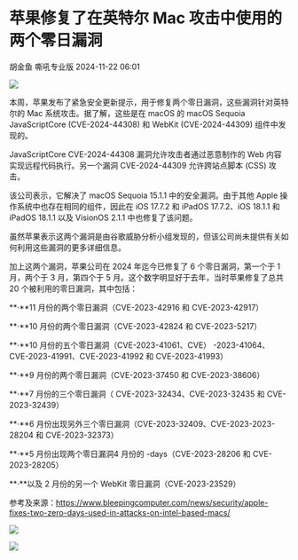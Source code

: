 #  苹果修复了在英特尔 Mac 攻击中使用的两个零日漏洞   
胡金鱼  嘶吼专业版   2024-11-22 06:01  
  
![](https://mmbiz.qpic.cn/mmbiz_gif/wpkib3J60o297rwgIksvLibPOwR24tqI8dGRUah80YoBLjTBJgws2n0ibdvfvv3CCm0MIOHTAgKicmOB4UHUJ1hH5g/640?wx_fmt=gif "")  
  
本周，苹果发布了紧急安全更新提示，用于修复两个零日漏洞，这些漏洞针对英特尔的 Mac 系统攻击。据了解，这些是在 macOS 的 macOS Sequoia JavaScriptCore (CVE-2024-44308) 和 WebKit (CVE-2024-44309) 组件中发现的。  
  
JavaScriptCore CVE-2024-44308 漏洞允许攻击者通过恶意制作的 Web 内容实现远程代码执行。另一个漏洞 CVE-2024-44309 允许跨站点脚本 (CSS) 攻击。  
  
该公司表示，它解决了 macOS Sequoia 15.1.1 中的安全漏洞。由于其他 Apple 操作系统中也存在相同的组件，因此在 iOS 17.7.2 和 iPadOS 17.7.2、iOS 18.1.1 和 iPadOS 18.1.1 以及 VisionOS 2.1.1 中也修复了该问题。  
  
虽然苹果表示这两个漏洞是由谷歌威胁分析小组发现的，但该公司尚未提供有关如何利用这些漏洞的更多详细信息。  
  
加上这两个漏洞，苹果公司在 2024 年迄今已修复了 6 个零日漏洞，第一个于 1 月，两个于 3 月，第四个于 5 月。这个数字明显好于去年，当时苹果修复了总共 20 个被利用的零日漏洞，其中包括：  
  
**·**11 月份的两个零日漏洞（CVE-2023-42916 和 CVE-2023-42917）  
  
**·**10 月份的两个零日漏洞（CVE-2023-42824 和 CVE-2023-5217）  
  
**·**10 月份的五个零日漏洞（CVE-2023-41061、CVE） -2023-41064、CVE-2023-41991、CVE-2023-41992 和 CVE-2023-41993）  
  
**·**9 月份的两个零日漏洞（CVE-2023-37450 和 CVE-2023-38606）  
  
**·**7 月份的三个零日漏洞（ CVE-2023-32434、CVE-2023-32435 和 CVE-2023-32439）  
  
**·**6 月份出现另外三个零日漏洞（CVE-2023-32409、CVE-2023-2023-28204 和 CVE-2023-32373）  
  
**·**5 月份出现两个零日漏洞4 月份的 -days（CVE-2023-28206 和 CVE-2023-28205）  
  
**·**以及 2 月份的另一个 WebKit 零日漏洞（CVE-2023-23529）  
  
参考及来源：https://www.bleepingcomputer.com/news/security/apple-fixes-two-zero-days-used-in-attacks-on-intel-based-macs/  
  
![](https://mmbiz.qpic.cn/sz_mmbiz_png/wpkib3J60o2icqsvmDpmEC4xtsVYC08UPC7ZMWVuobCAmp2FIXokx8kCgibnMX0pIg6ia7sJ2lQezQJgs4iay1bzv8w/640?wx_fmt=png&from=appmsg "")  
  
![](https://mmbiz.qpic.cn/sz_mmbiz_png/wpkib3J60o2icqsvmDpmEC4xtsVYC08UPClLDZCicV73D6icxFBeYqlYlJk0Mib0ic05ADF7C1K5Y4umaObib71G53EicA/640?wx_fmt=png&from=appmsg "")  
  
  

